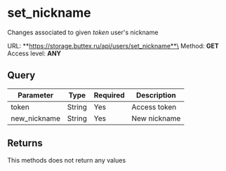 # set_nickname
Changes associated to given *token* user's nickname

URL: **https://storage.buttex.ru/api/users/set_nickname**\
Method: **GET**\
Access level: **ANY**

## Query
| Parameter    | Type    | Required | Description   |
|--------------|---------|----------|---------------|
| token        | String  | Yes      | Access token  |
| new_nickname | String  | Yes      | New nickname  |

## Returns
This methods does not return any values